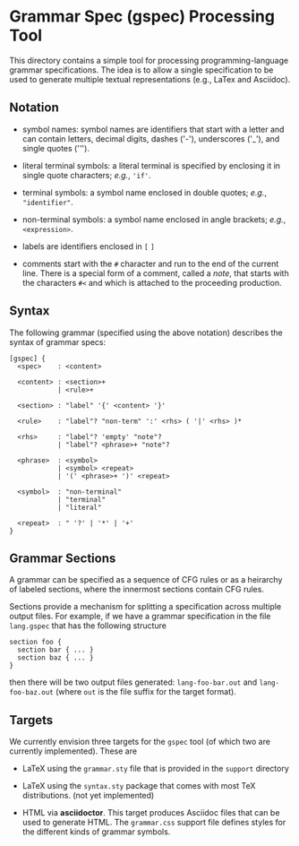 # Grammar Spec (gspec) Processing Tool

This directory contains a simple tool for processing programming-language
grammar specifications.  The idea is to allow a single specification to
be used to generate multiple textual representations (e.g., LaTex and
Asciidoc).

## Notation

* symbol names: symbol names are identifiers that start with a letter
  and can contain letters, decimal digits, dashes ('-'), underscores ('_'),
  and single quotes (''').

* literal terminal symbols: a literal terminal is specified by enclosing
  it in single quote characters; *e.g.*, `'if'`.

* terminal symbols: a symbol name enclosed in double quotes;
  *e.g.*, `"identifier"`.

* non-terminal symbols: a symbol name enclosed in angle brackets;
  *e.g.*, `<expression>`.

* labels are identifiers enclosed in `[` `]`

* comments start with the `#` character and run to the end of the
  current line.  There is a special form of a comment, called a
  *note*, that starts with the characters `#<` and which is attached
  to the proceeding production.

## Syntax

The following grammar (specified using the above notation) describes the
syntax of grammar specs:

```
[gspec] {
  <spec>    : <content>

  <content> : <section>+
            | <rule>+

  <section> : "label" '{' <content> '}'

  <rule>    : "label"? "non-term" ':' <rhs> ( '|' <rhs> )*

  <rhs>     : "label"? 'empty' "note"?
            | "label"? <phrase>+ "note"?

  <phrase>  : <symbol>
            | <symbol> <repeat>
            | '(' <phrase>+ ')' <repeat>

  <symbol>  : "non-terminal"
            | "terminal"
            | "literal"

  <repeat>  : " '?' | '*' | '+'
}
```

## Grammar Sections

A grammar can be specified as a sequence of CFG rules or as
a heirarchy of labeled sections, where the innermost sections
contain CFG rules.

Sections provide a mechanism for splitting a specification across
multiple output files.  For example, if we have a grammar specification
in the file `lang.gspec` that has the following structure

```
section foo {
  section bar { ... }
  section baz { ... }
}
```

then there will be two output files generated: `lang-foo-bar.out` and
`lang-foo-baz.out` (where `out` is the file suffix for the target format).

## Targets

We currently envision three targets for the `gspec` tool (of which two
are currently implemented).  These are

* LaTeX using the `grammar.sty` file that is provided in the `support`
  directory

* LaTeX using the `syntax.sty` package that comes with most
  TeX distributions. (not yet implemented)

* HTML via **asciidoctor**.  This target produces Asciidoc files that
  can be used to generate HTML.  The `grammar.css` support file defines
  styles for the different kinds of grammar symbols.


